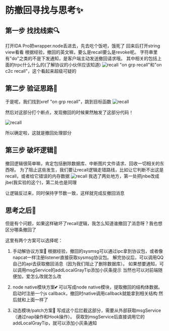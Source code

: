 # 防撤回寻找与思考✨

## 第一步 找找线索🔍

打开IDA Pro把wrapper.node丢进去，先去吃个饭吧，饿死了
回来后打开string view看看
根据经验，撤回的英文嘛，要么是recall要么是revoke呢。
字符串里有"do"之类的不是下发通知，是客户端主动发送撤回请求哦。
其中相关的包括上面的trpc什么什么的(了解协议的小伙伴应该知道)
![recall](/assets/recall/1.png)
"on grp recall"和"on c2c recall"，这个看起来超级可疑的

## 第二步 验证思路💭

于是呢，我们找到xref "on grp recall"，跳到目标函数
![recall](/assets/recall/2.png)

然后对这部分打个断点，发现撤回的时候果然触发了这部分代码！

![recall](/assets/recall/3.png)

所以确定啦，这就是撤回处理部分

## 第三步 破坏逻辑🔨

撤回逻辑很简单嘛，肯定包括删除数据库、中断图片文件请求、回收一切相关的东西呀。
为了阻止这些发生，我们要让recall逻辑走错路线，比如让它判断不出这是recall，或者给它错误的内存数据
![recall](/assets/recall/4.png)
我选了两处地方，第一处把jnbe改成jbe(我实验的这个)，第二处也是同理

让逻辑反过来，同时保持字节数一致，这样就完成反撤回消息

## 思考之后🤔

但是有个问题，如果这样破坏了recall逻辑，我怎么知道谁撤回了消息呀？我也想区分哪条撤回了

这里有两个方案可以选择呢：

1. 手动解协议方案💟
   根据经验，撤回的sysmsg可以通过ipc拿到协议包，或者像napcat一样注册listener直接获取sysmsg协议包。
   解完协议后，可以调用QQ自己的api去获取撤回消息（因为我们阻止了删除数据库）。
   如果想要通知，可以调用msgService的addLocalGrayTip添加小灰条提示
   当然也可以对前端随便加，爱怎么改就怎么改

2. node native模块方案💕
   可以写成node native模块，提取撤回的结构体数据。
   启动时注册一个js callback，撤回时native调用callback就能拿到相关结构
   然后就和上面一样了

3. 动态模块/patch方案💝
   写成这个后拦截这部分，需要从外部获取msgService（通过napi操作和Hook操作）。
   获取到msgService后直接调用它的addLocalGrayTip，就可以添加小灰条通知